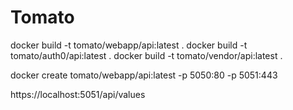 # Tomato

docker build -t tomato/webapp/api:latest .
docker build -t tomato/auth0/api:latest .
docker build -t tomato/vendor/api:latest .

docker create tomato/webapp/api:latest -p 5050:80 -p 5051:443

https://localhost:5051/api/values